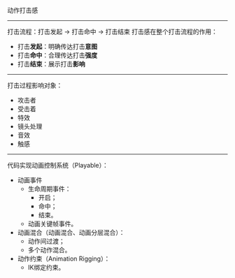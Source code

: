 动作打击感
***
打击流程：打击发起 -> 打击命中 -> 打击结束
打击感在整个打击流程的作用：
- 打击**发起**：明确传达打击**意图**
- 打击**命中**：合理传达打击**强度**
- 打击**结束**：展示打击**影响**
***
打击过程影响对象：
- 攻击者
- 受击着
- 特效
- 镜头处理
- 音效
- 触感
***
代码实现动画控制系统（Playable）：
- 动画事件
  - 生命周期事件：
    - 开启；
    - 命中；
    - 结束。
  - 动画关键帧事件。   
- 动画混合（动画混合、动画分层混合）：
  - 动作间过渡；
  - 多个动作混合。 
- 动作约束（Animation Rigging）：
  - IK绑定约束。 
